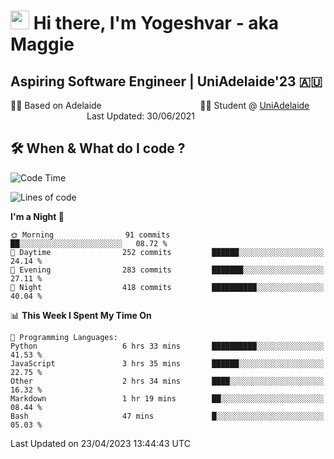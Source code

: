 <h1><img src="https://emojis.slackmojis.com/emojis/images/1531849430/4246/blob-sunglasses.gif?1531849430" width="30"/> Hi there, I'm Yogeshvar - aka Maggie</h1>

## Aspiring Software Engineer | UniAdelaide'23 🇦🇺  
🏂🏻  Based on Adelaide &nbsp;&nbsp;&nbsp;&nbsp;&nbsp;&nbsp;&nbsp;&nbsp;&nbsp;&nbsp;&nbsp;&nbsp;&nbsp;&nbsp;&nbsp;&nbsp;&nbsp;&nbsp;&nbsp;&nbsp;&nbsp;&nbsp;&nbsp;&nbsp;&nbsp;&nbsp;&nbsp;&nbsp;&nbsp;&nbsp;&nbsp;&nbsp;&nbsp;&nbsp;&nbsp;&nbsp;&nbsp;&nbsp;&nbsp;👨‍💻 Student @ [UniAdelaide](https://www.adelaide.edu.au)   &nbsp;&nbsp;&nbsp;&nbsp;&nbsp;&nbsp;&nbsp;&nbsp;&nbsp;&nbsp;&nbsp;&nbsp;&nbsp;&nbsp;&nbsp;&nbsp;&nbsp;&nbsp;&nbsp;&nbsp;&nbsp;&nbsp;&nbsp;&nbsp;&nbsp;&nbsp;&nbsp;&nbsp;&nbsp;&nbsp;&nbsp;Last Updated: 30/06/2021

## 🛠 When & What do I code ?  

<!--START_SECTION:waka-->
![Code Time](http://img.shields.io/badge/Code%20Time-2%2C100%20hrs-blue)

![Lines of code](https://img.shields.io/badge/From%20Hello%20World%20I%27ve%20Written-3.5%20million%20lines%20of%20code-blue)

**I'm a Night 🦉** 

```text
🌞 Morning                91 commits          ██░░░░░░░░░░░░░░░░░░░░░░░   08.72 % 
🌆 Daytime                252 commits         ██████░░░░░░░░░░░░░░░░░░░   24.14 % 
🌃 Evening                283 commits         ███████░░░░░░░░░░░░░░░░░░   27.11 % 
🌙 Night                  418 commits         ██████████░░░░░░░░░░░░░░░   40.04 % 
```


📊 **This Week I Spent My Time On** 

```text
💬 Programming Languages: 
Python                   6 hrs 33 mins       ██████████░░░░░░░░░░░░░░░   41.53 % 
JavaScript               3 hrs 35 mins       ██████░░░░░░░░░░░░░░░░░░░   22.75 % 
Other                    2 hrs 34 mins       ████░░░░░░░░░░░░░░░░░░░░░   16.32 % 
Markdown                 1 hr 19 mins        ██░░░░░░░░░░░░░░░░░░░░░░░   08.44 % 
Bash                     47 mins             █░░░░░░░░░░░░░░░░░░░░░░░░   05.03 % 
```


 Last Updated on 23/04/2023 13:44:43 UTC
<!--END_SECTION:waka-->
